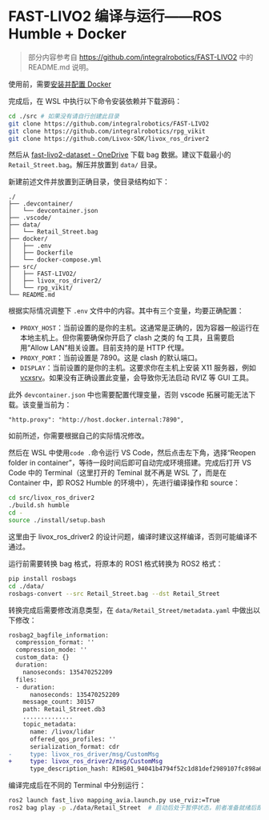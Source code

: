 # FAST-LIVO2 编译与运行——ROS Humble + Docker

> 部分内容参考自 https://github.com/integralrobotics/FAST-LIVO2 中的 README.md 说明。

使用前，需要[安装并配置 Docker](https://wsxq2.55555.io/blog/2022/03/16/Docker%E4%BD%BF%E7%94%A8%E7%AC%94%E8%AE%B0/#%E5%AE%89%E8%A3%85%E5%92%8C%E9%85%8D%E7%BD%AE)

完成后，在 WSL 中执行以下命令安装依赖并下载源码：

```bash
cd ./src # 如果没有请自行创建此目录
git clone https://github.com/integralrobotics/FAST-LIVO2
git clone https://github.com/integralrobotics/rpg_vikit
git clone https://github.com/Livox-SDK/livox_ros_driver2
```

然后从 [fast-livo2-dataset - OneDrive](https://connecthkuhk-my.sharepoint.com/:f:/g/personal/zhengcr_connect_hku_hk/ErdFNQtjMxZOorYKDTtK4ugBkogXfq1OfDm90GECouuIQA?e=KngY9Z) 下载 bag 数据。建议下载最小的 `Retail_Street.bag`。解压并放置到 `data/` 目录。

新建前述文件并放置到正确目录，使目录结构如下：

```
./
├── .devcontainer/
│   └── devcontainer.json
├── .vscode/
├── data/
│   └── Retail_Street.bag
├── docker/
│   ├── .env
│   ├── Dockerfile
│   └── docker-compose.yml
├── src/
│   ├── FAST-LIVO2/
│   ├── livox_ros_driver2/
│   └── rpg_vikit/
└── README.md
```

根据实际情况调整下 `.env` 文件中的内容。其中有三个变量，均要正确配置：

- `PROXY_HOST`：当前设置的是你的主机。这通常是正确的，因为容器一般运行在本地主机上。但你需要确保你开启了 clash 之类的 fq 工具，且需要启用“Allow LAN”相关设置。目前支持的是 HTTP 代理。
- `PROXY_PORT`：当前设置是 7890。这是 clash 的默认端口。
- `DISPLAY`：当前设置的是你的主机。这要求你在主机上安装 X11 服务器，例如 [vcxsrv](https://sourceforge.net/projects/vcxsrv/)。如果没有正确设置此变量，会导致你无法启动 RVIZ 等 GUI 工具。

此外 `devcontainer.json` 中也需要配置代理变量，否则 vscode 拓展可能无法下载。该变量当前为：

```
"http.proxy": "http://host.docker.internal:7890",
```

如前所述，你需要根据自己的实际情况修改。

然后在 WSL 中使用`code .`命令运行 VS Code，然后点击左下角，选择“Reopen folder in container”，等待一段时间后即可自动完成环境搭建。完成后打开 VS Code 中的 Terminal（这里打开的 Teminal 就不再是 WSL 了，而是在 Container 中，即 ROS2 Humble 的环境中），先进行编译操作和 source：

```bash
cd src/livox_ros_driver2
./build.sh humble
cd -
source ./install/setup.bash
```

这里由于 livox_ros_driver2 的设计问题，编译时建议这样编译，否则可能编译不通过。

运行前需要转换 bag 格式，将原本的 ROS1 格式转换为 ROS2 格式：

```bash
pip install rosbags
cd ./data/
rosbags-convert --src Retail_Street.bag --dst Retail_Street
```

转换完成后需要修改消息类型，在 `data/Retail_Street/metadata.yaml` 中做出以下修改：

```diff
rosbag2_bagfile_information:
  compression_format: ''
  compression_mode: ''
  custom_data: {}
  duration:
    nanoseconds: 135470252209
  files:
  - duration:
      nanoseconds: 135470252209
    message_count: 30157
    path: Retail_Street.db3
    ..............
    topic_metadata:
      name: /livox/lidar
      offered_qos_profiles: ''
      serialization_format: cdr
-     type: livox_ros_driver/msg/CustomMsg
+     type: livox_ros_driver2/msg/CustomMsg
      type_description_hash: RIHS01_94041b4794f52c1d81def2989107fc898a62dacb7a39d5dbe80d4b55e538bf6d
```

编译完成后在不同的 Terminal 中分别运行：

```bash
ros2 launch fast_livo mapping_avia.launch.py use_rviz:=True
ros2 bag play -p ./data/Retail_Street  # 启动后处于暂停状态，前者准备就绪后即可使用空格键开始 play
```
